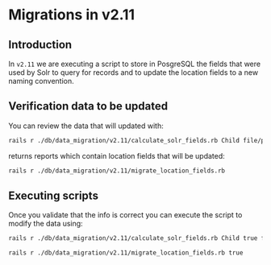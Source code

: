 <!-- Copyright (c) 2014 - 2023 UNICEF. All rights reserved. -->

Migrations in v2.11
========

## Introduction
In `v2.11` we are executing a script to store in PosgreSQL the fields that were used by Solr
to query for records and to update the location fields to a new naming convention.

## Verification data to be updated
You can review the data that will updated with:

```bash
rails r ./db/data_migration/v2.11/calculate_solr_fields.rb Child file/path.txt
```

returns reports which contain location fields that will be updated:
```bash
rails r ./db/data_migration/v2.11/migrate_location_fields.rb
```

## Executing scripts
Once you validate that the info is correct you can execute the script to modify the data using:

```bash
rails r ./db/data_migration/v2.11/calculate_solr_fields.rb Child true file/path.txt
```

```bash
rails r ./db/data_migration/v2.11/migrate_location_fields.rb true
```
